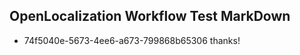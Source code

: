 ## OpenLocalization Workflow Test MarkDown
* 74f5040e-5673-4ee6-a673-799868b65306 thanks!

<!--HONumber=Sep16_HO1-->


